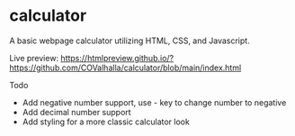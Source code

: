 # calculator
A basic webpage calculator utilizing HTML, CSS, and Javascript.

Live preview:
https://htmlpreview.github.io/?https://github.com/COValhalla/calculator/blob/main/index.html

Todo
- Add negative number support, use - key to change number to negative
- Add decimal number support
- Add styling for a more classic calculator look
